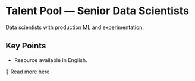 # Talent Pool — Senior Data Scientists

Data scientists with production ML and experimentation.

## Key Points
- Resource available in English.

📖 [Read more here](https://talent.example.com/pools/data-science-senior)
